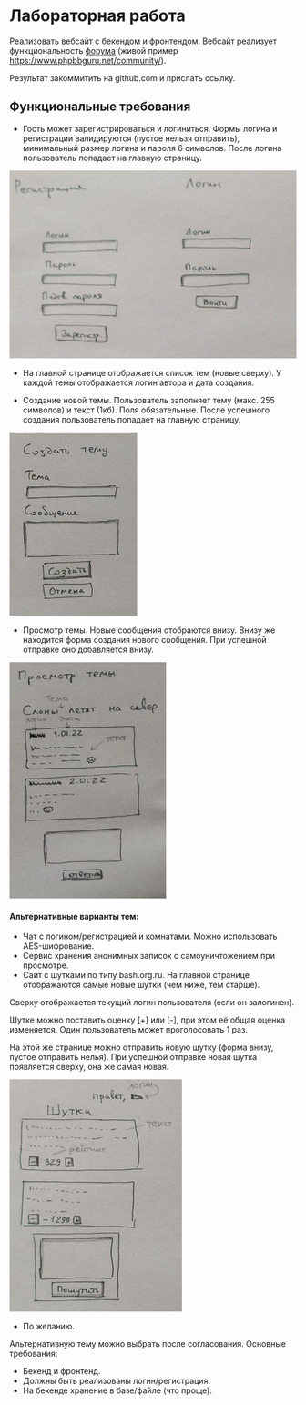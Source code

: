 # Лабораторная работа

Реализовать вебсайт с бекендом и фронтендом.
Вебсайт реализует функциональность [форума](https://ru.wikipedia.org/wiki/%D0%92%D0%B5%D0%B1-%D1%84%D0%BE%D1%80%D1%83%D0%BC)
(живой пример https://www.phpbbguru.net/community/).

Результат закоммитить на github.com и прислать ссылку.

## Функциональные требования
* Гость может зарегистрироваться и логиниться.
Формы логина и регистрации валидируются (пустое нельзя отправить),
минимальный размер логина и пароля 6 символов. После логина пользователь
попадает на главную страницу.

![](src/assets/programs/2022-2/1.jpeg)

* На главной странице отображается список тем (новые сверху).
У каждой темы отображается логин автора и дата создания.


* Создание новой темы. Пользователь заполняет тему (макс. 255 символов) и текст (1кб). 
Поля обязательные. После успешного создания пользователь попадает на главную страницу.

![](src/assets/programs/2022-2/3.jpeg)


* Просмотр темы. Новые сообщения отобраются внизу. Внизу же находится форма создания нового
сообщения. При успешной отправке оно добавляется внизу.

![](src/assets/programs/2022-2/4.jpeg)

#### Альтернативные варианты тем:
* Чат с логином/регистрацией и комнатами. Можно использовать AES-шифрование.
* Сервис хранения анонимных записок с самоуничтожением при просмотре.
* Сайт с шутками по типу bash.org.ru.
 На главной странице отображаются самые новые шутки 
(чем ниже, тем старше).

Сверху отображается текущий логин пользователя (если он залогинен).

Шутке можно поставить оценку [+] или [-], при этом её общая оценка
изменяется. Один пользователь может проголосовать 1 раз.

На этой же странице можно отправить новую шутку (форма внизу, пустое отправить нелья).
При успешной отправке новая шутка появляется сверху, она же самая новая.
 
![](src/assets/programs/2022-2/2.jpeg)
* По желанию.

Альтернативную тему можно выбрать после согласования. Основные требования:
* Бекенд и фронтенд.
* Должны быть реализованы логин/регистрация.
* На бекенде хранение в базе/файле (что проще).
